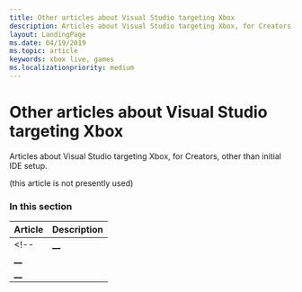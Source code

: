 ```yaml
---
title: Other articles about Visual Studio targeting Xbox
description: Articles about Visual Studio targeting Xbox, for Creators, other than initial IDE setup.
layout: LandingPage
ms.date: 04/19/2019
ms.topic: article
keywords: xbox live, games
ms.localizationpriority: medium
---
```


# Other articles about Visual Studio targeting Xbox

Articles about Visual Studio targeting Xbox, for Creators, other than initial IDE setup.

(this article is not presently used)


### In this section

| Article | Description |
|---------|-------------|
<!-- | [__](__) |  |
| [__](__) |  |
| [__](__) |  | -->
